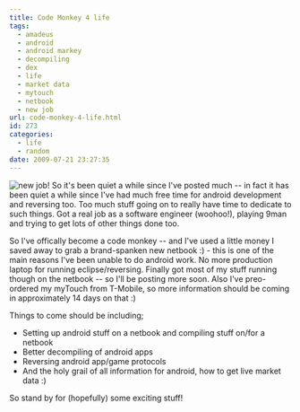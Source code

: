 ```yaml
---
title: Code Monkey 4 life
tags:
  - amadeus
  - android
  - android markey
  - decompiling
  - dex
  - life
  - market data
  - mytouch
  - netbook
  - new job
url: code-monkey-4-life.html
id: 273
categories:
  - life
  - random
date: 2009-07-21 23:27:35
---
```


![new job!](http://173.230.150.16/blog/wp-content/uploads/2009/07/code_monkey_small-242x300.jpg "code monkey at work")
So it's been quiet a while since I've posted much -- in fact it has been quiet a while since I've had much free time for android development and reversing too. Too much stuff going on to really have time to dedicate to such things. Got a real job as a software engineer (woohoo!), playing 9man and trying to get lots of other things done too.

So I've offically become a code monkey -- and I've used a little money I saved away to grab a brand-spanken new netbook :) - this is one of the main reasons I've been unable to do android work. No more production laptop for running eclipse/reversing. Finally got most of my stuff running though on the netbook -- so I'll be posting more soon. Also I've preo-ordered my myTouch from T-Mobile, so more information should be coming in approximately 14 days on that :)

Things to come should be including;
* Setting up android stuff on a netbook and compiling stuff on/for a netbook
* Better decompiling of android apps
* Reversing android app/game protocols
* And the holy grail of all information for android, how to get live market data :)

So stand by for (hopefully) some exciting stuff!